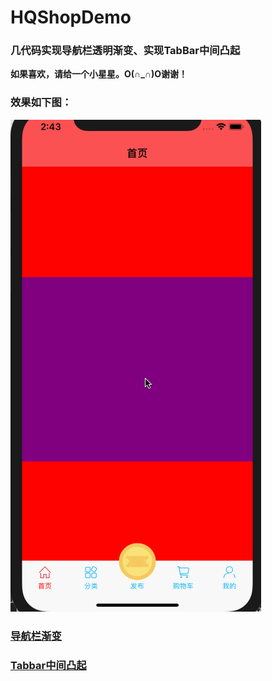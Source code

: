 # HQShopDemo

### 几代码实现导航栏透明渐变、实现TabBar中间凸起

**如果喜欢，请给一个小星星。O(∩_∩)O谢谢！**

### 效果如下图：
![images](https://github.com/HanQiGod/HQShopDemo/blob/master/HQShopDemo/%E5%AF%BC%E8%88%AA%E6%A0%8F%E6%B8%90%E5%8F%98.gif)

### [导航栏渐变](https://blog.csdn.net/u010960265/article/details/83088523)

### [Tabbar中间凸起](https://blog.csdn.net/u010960265/article/details/83088668)
